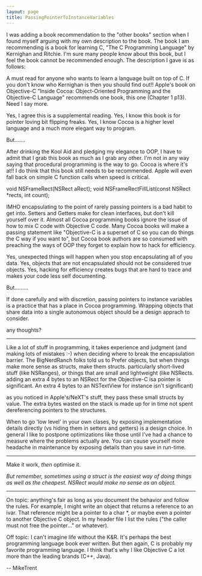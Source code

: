```yaml
---
layout: page
title: PassingPointerToInstanceVariables
---
```


I was adding a book recommendation to the "other books" section when I found myself arguing with my own description to the book. The book I am recommending is a book for learning C, "The C Programming Language" by Kernighan and Ritchie. I'm sure many people know about this book, but I feel the book cannot be recommended enough.  The description I gave is as follows:

A must read for anyone who wants to learn a language built on top of C. If you don't know who Kernighan is then you should find out!! Apple's book on Objective-C "Inside Cocoa: Object-Oriented Programming and the Objective-C Language" recommends one book, this one (Chapter 1 p13). Need I say more.

Yes, I agree this is a supplemental reading.
Yes, I know this book is for pointer loving bit flipping freaks.
Yes, I know Cocoa is a higher level language and a much more elegant way to program.

But.......

After drinking the Kool Aid and pledging my elegance to OOP, I have to admit that I grab this book as much as I grab any other. I'm not in any way saying that procedural programming is the way to go. Cocoa is where it's at!! I do think that this book still needs to be recommended. Apple will even fall back on simple C function calls when speed is critical. 

    

void NSFrameRect(NSRect aRect);
void NSFrameRectFillList(const NSRect *rects, int count);



IMHO encapsulating to the point of rarely passing pointers is a bad habit to get into. Setters and Getters make for clean interfaces, but don't kill yourself over it. Almost all Cocoa programming books ignore the issue of how to mix C code with Objective C code. Many Cocoa books will make a passing statement like "Objective-C is a superset of C so you can do things the C way if you want to", but Cocoa book authors are so consumed with preaching the ways of OOP they forget to explain how to hack for efficiency. 

Yes, unexpected things will happen when you stop encapsulating all of you data. Yes, objects that are not encapsulated should not be considered true objects. Yes, hacking for efficiency creates bugs that are hard to trace and makes your code less self documenting. 

But.........

If done carefully and with discretion, passing pointers to instance variables is a practice that has a place in Cocoa programming. Wrapping objects that share data into a single autonomous object should be a design apprach to consider. 

any thoughts?

----

Like a lot of stuff in programming, it takes experience and judgment (and making lots of mistakes :-) when deciding where to break the encapsulation barrier.  The BigNerdRanch folks told us to Prefer objects, but when things make more sense as structs, make them structs.  particularly short-lived stuff (like NSRanges), or things that are small and lightweight (like NSRects. adding an extra 4 bytes to an NSRect for the Objective-C isa pointer is significant.  An extra 4 bytes to an NSTextView for instance isn't significant)

as you noticed in Apple's/NeXT's stuff, they pass these small structs by value.  The extra bytes wasted on the stack is made up for in time not spent dereferencing pointers to the structures.

When to go 'low level' in  your own clases, by exposing implementation details directly (vs hiding them in setters and getters) is a design choice.  In general I like to postpone optimizations like those until I've had a chance to measure where the problems actually are. You can cause yourself more headache in maintenance by exposing details than you save in run-time.

----

Make it work, *then* optimise it.

*But remember, sometimes using a struct is the easiest way of doing things as well as the cheapest. NSRect would make no sense as an object.*

----

On topic: anything's fair as long as you document the behavior and follow the rules. For example, I might write an object that returns a reference to an ivar. That reference might be a pointer to a char *, or maybe even a pointer to another Objective C object. In my header file I list the rules ("the caller must not free the pointer..." or whatever). 

Off topic: I can't imagine life without the K&R. It's perhaps the best programming language book ever written. But then again, C is probably my favorite programming language. I think that's why I like Objective C a lot more than the leading brands (C++, Java). 

-- MikeTrent

